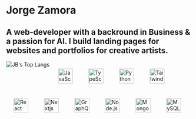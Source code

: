 # Jorge Zamora

## A web-developer with a backround in Business & a passion for AI. I build landing pages for websites and portfolios for creative artists.

<img align="left" alt="JB's Top Langs" src="https://github-readme-stats.vercel.app/api/top-langs/?username=jbxamora&langs_count=5&show_icons=true&hide_border=false&hide=css,handlebars&title_color=ff652f&icon_color=FFE400&bg_color=09131B&text_color=ffffff&border_color=0c1a25" />

<img align="left" alt="JavaScript" width="40px" src="https://cdn.jsdelivr.net/gh/devicons/devicon/icons/javascript/javascript-original.svg" style="padding:20px;" />
<img align="left" alt="TypeScript" width="40px" src="https://cdn.jsdelivr.net/gh/devicons/devicon/icons/typescript/typescript-original.svg" style="padding:20px;" />
<img align="left" alt="Python" width="40px" src="https://cdn.jsdelivr.net/gh/devicons/devicon/icons/python/python-original.svg" style="padding:20px;" />
<img align="left" alt="TailwindCSS" width="40px" src="https://cdn.jsdelivr.net/gh/devicons/devicon/icons/tailwindcss/tailwindcss-plain.svg" style="padding:20px;" />
<img align="left" alt="React" width="40px" src="https://cdn.jsdelivr.net/gh/devicons/devicon/icons/react/react-original.svg" style="padding:20px;" />
<img align="left" alt="Nextjs" width="40px" src="https://cdn.jsdelivr.net/gh/devicons/devicon/icons/nextjs/nextjs-original.svg" style="padding:20px;" />   
<img align="left" alt="GraphQL" width="40px" src="https://cdn.jsdelivr.net/gh/devicons/devicon/icons/graphql/graphql-plain.svg" style="padding:20px;" />
<img align="left" alt="Node.js" width="40px" src="https://cdn.jsdelivr.net/gh/devicons/devicon/icons/nodejs/nodejs-original.svg" style="padding:20px;" />
<img align="left" alt="MongoDB" width="40px" src="https://cdn.jsdelivr.net/gh/devicons/devicon/icons/mongodb/mongodb-original.svg" style="padding:20px;" />
<img align="left" alt="MySQL" width="40px" src="https://cdn.jsdelivr.net/gh/devicons/devicon/icons/mysql/mysql-original.svg" style="padding:20px;" />
 


